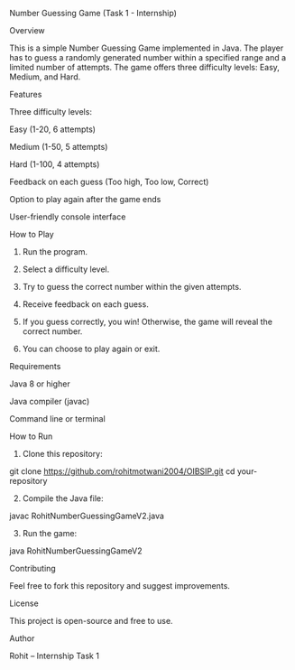 Number Guessing Game (Task 1 - Internship)

Overview

This is a simple Number Guessing Game implemented in Java. The player has to guess a randomly generated number within a specified range and a limited number of attempts. The game offers three difficulty levels: Easy, Medium, and Hard.

Features

Three difficulty levels:

Easy (1-20, 6 attempts)

Medium (1-50, 5 attempts)

Hard (1-100, 4 attempts)


Feedback on each guess (Too high, Too low, Correct)

Option to play again after the game ends

User-friendly console interface


How to Play

1. Run the program.


2. Select a difficulty level.


3. Try to guess the correct number within the given attempts.


4. Receive feedback on each guess.


5. If you guess correctly, you win! Otherwise, the game will reveal the correct number.


6. You can choose to play again or exit.



Requirements

Java 8 or higher

Java compiler (javac)

Command line or terminal


How to Run

1. Clone this repository:

git clone https://github.com/rohitmotwani2004/OIBSIP.git
cd your-repository


2. Compile the Java file:

javac RohitNumberGuessingGameV2.java


3. Run the game:

java RohitNumberGuessingGameV2



Contributing

Feel free to fork this repository and suggest improvements.

License

This project is open-source and free to use.

Author

Rohit – Internship Task 1

